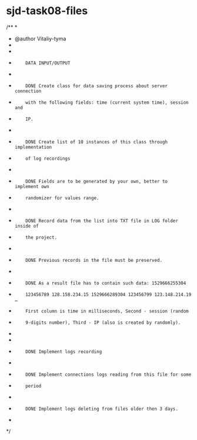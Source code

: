 # sjd-task08-files
/**
 * 
 * @author Vitaliy-tyma
 * 
 *
 *         DATA INPUT/OUTPUT
 * 
 *         DONE Create class for data saving process about server connection
 *         with the following fields: time (current system time), session and
 *         IP.
 * 
 *         DONE Create list of 10 instances of this class through implementation
 *         of log recordings
 * 
 *         DONE Fields are to be generated by your own, better to implement own
 *         randomizer for values range.
 * 
 *         DONE Record data from the list into TXT file in LOG folder inside of
 *         the project.
 * 
 *         DONE Previous records in the file must be preserved.
 * 
 *         DONE As a result file has to contain such data: 1529666255304
 *         123456789 128.158.234.15 1529666289304 123456799 123.148.214.19 …
 *         First column is time in milliseconds, Second - session (random
 *         9-digits number), Third - IP (also is created by randomly).
 * 
 * 
 *         DONE Implement logs recording
 * 
 *         DONE Implement connections logs reading from this file for some
 *         period
 * 
 *         DONE Implement logs deleting from files older then 3 days.
 * 
 */
